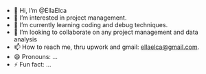 - 👋 Hi, I’m @EllaElca
- 👀 I’m interested in project management.
- 🌱 I’m currently learning coding and debug techniques.
- 💞️ I’m looking to collaborate on any project management and data analysis
- 📫 How to reach me, thru upwork and gmail: ellaelca@gmail.com.
- 😄 Pronouns: ...
- ⚡ Fun fact: ...

<!---
EllaElca/EllaElca is a ✨ special ✨ repository because its `README.md` (this file) appears on your GitHub profile.
You can click the Preview link to take a look at your changes.
--->
